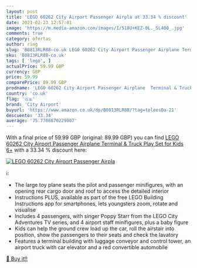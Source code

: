 ```yaml
---
layout: post
title: 'LEGO 60262 City Airport Passenger Airpla at 33.34 % discount'
date: 2021-02-23 12:57:01
image: 'https://m.media-amazon.com/images/I/518U+KEZ-0L._SL400_.jpg'
comments: true
category: ofertas
author: ring
slug: 'B0813RLR88-co.uk LEGO 60262 City Airport Passenger Airplane Terminal &...'
sku: 'B0813RLR88-co.uk'
tags: [ 'lego', ]
actualPrice: 59.99 GBP
currency: GBP
price: 59.99
comparePrice: 89.99 GBP
prodname: 'LEGO 60262 City Airport Passenger Airplane  Terminal & Truck Play Set for Kids 6+'
country: 'co.uk'
flag: '🇬🇧'
brand: 'City Airport'
buyurl: 'https://www.amazon.co.uk/dp/B0813RLR88/?tag=tolees0a-21'
descuento: '33.34'
average: '75.7706870229007'
---
```


With a final price of 59.99 GBP (original: 89.99 GBP) you can find [LEGO 60262 City Airport Passenger Airplane  Terminal & Truck Play Set for Kids 6+](https://www.amazon.co.uk/dp/B0813RLR88/?tag=tolees0a-21) with a  33.34 % discount here:

[![LEGO 60262 City Airport Passenger Airpla](https://m.media-amazon.com/images/I/518U+KEZ-0L._SL400_.jpg)](https://www.amazon.co.uk/dp/B0813RLR88/?tag=tolees0a-21)

ℹ️:

- The large toy plane seats the pilot and passenger minifigures, with an opening rear cargo door and roof to access the detailed interior
- Instructions PLUS, available as part of the free LEGO Building Instructions app for smartphones, lets youngsters zoom, rotate and visualise
- Includes 4 passengers, with singer Poppy Starr from the LEGO City Adventures TV series, and 4 airport staff minifigures, plus a baby figure
- Kids can help the ground crew load up the car, roll the airstair into position, show the passengers to their seats and check the lavatory
- Features a terminal building with luggage conveyor and control tower, an airport truck with car elevator and a red convertible automobile

[🛒 Buy it!!](https://www.amazon.co.uk/dp/B0813RLR88/?tag=tolees0a-21)
